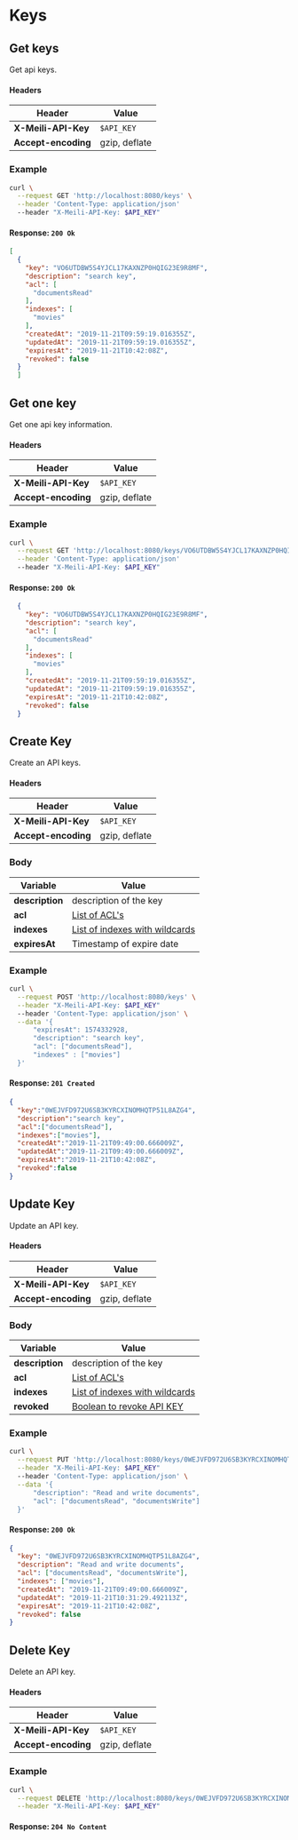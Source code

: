 # Keys

## Get keys

<RouteHighlighter method="GET" route="/keys"/>

Get api keys.

#### Headers

| Header              | Value         |
|---------------------|---------------|
| **X-Meili-API-Key** | `$API_KEY`    |
| **Accept-encoding** | gzip, deflate |


### Example

```bash
curl \
  --request GET 'http://localhost:8080/keys' \
  --header 'Content-Type: application/json'
  --header "X-Meili-API-Key: $API_KEY"
```

#### Response: `200 Ok`

```json
[
  {
    "key": "VO6UTDBW5S4YJCL17KAXNZP0HQIG23E9R8MF",
    "description": "search key",
    "acl": [
      "documentsRead"
    ],
    "indexes": [
      "movies"
    ],
    "createdAt": "2019-11-21T09:59:19.016355Z",
    "updatedAt": "2019-11-21T09:59:19.016355Z",
    "expiresAt": "2019-11-21T10:42:08Z",
    "revoked": false
  }
  ]
```

## Get one key

<RouteHighlighter method="GET" route="/keys/:key"/>

Get one api key information.

#### Headers

| Header              | Value         |
|---------------------|---------------|
| **X-Meili-API-Key** | `$API_KEY`    |
| **Accept-encoding** | gzip, deflate |


### Example

```bash
curl \
  --request GET 'http://localhost:8080/keys/VO6UTDBW5S4YJCL17KAXNZP0HQIG23E9R8MF' \
  --header 'Content-Type: application/json'
  --header "X-Meili-API-Key: $API_KEY"
```

#### Response: `200 Ok`

```json
  {
    "key": "VO6UTDBW5S4YJCL17KAXNZP0HQIG23E9R8MF",
    "description": "search key",
    "acl": [
      "documentsRead"
    ],
    "indexes": [
      "movies"
    ],
    "createdAt": "2019-11-21T09:59:19.016355Z",
    "updatedAt": "2019-11-21T09:59:19.016355Z",
    "expiresAt": "2019-11-21T10:42:08Z",
    "revoked": false
  }
```

## Create Key

<RouteHighlighter method="POST" route="/keys"/>

Create an API keys.

#### Headers

| Header              | Value         |
|---------------------|---------------|
| **X-Meili-API-Key** | `$API_KEY`    |
| **Accept-encoding** | gzip, deflate |

### Body

| Variable              | Value         |
|---------------------|---------------|
| **description** | description of the key    |
| **acl** | [List of ACL's](/advanced_guides/keys.md#acl) |
| **indexes** | [List of indexes with wildcards](/advanced_guides/keys.md#indexes) |
| **expiresAt** | Timestamp of expire date |


### Example

```bash
curl \
  --request POST 'http://localhost:8080/keys' \
  --header "X-Meili-API-Key: $API_KEY"
  --header 'Content-Type: application/json' \
  --data '{
      "expiresAt": 1574332928,
      "description": "search key",
      "acl": ["documentsRead"],
      "indexes" : ["movies"]
  }'
```

#### Response: `201 Created`

```json
{
  "key":"0WEJVFD972U6SB3KYRCXINOMHQTP51L8AZG4",
  "description":"search key",
  "acl":["documentsRead"],
  "indexes":["movies"],
  "createdAt":"2019-11-21T09:49:00.666009Z",
  "updatedAt":"2019-11-21T09:49:00.666009Z",
  "expiresAt":"2019-11-21T10:42:08Z",
  "revoked":false
}
```

## Update Key

<RouteHighlighter method="PUT" route="/keys/:key"/>

Update an API key.

#### Headers

| Header              | Value         |
|---------------------|---------------|
| **X-Meili-API-Key** | `$API_KEY`    |
| **Accept-encoding** | gzip, deflate |

### Body

| Variable              | Value         |
|---------------------|---------------|
| **description** | description of the key    |
| **acl** | [List of ACL's](/advanced_guides/keys.md#acl) |
| **indexes** | [List of indexes with wildcards](/advanced_guides/keys.md#indexes) |
| **revoked** | [Boolean to revoke API KEY](/advanced_guides/keys.md#revoke) |

### Example

```bash
curl \
  --request PUT 'http://localhost:8080/keys/0WEJVFD972U6SB3KYRCXINOMHQTP51L8AZG4' \
  --header "X-Meili-API-Key: $API_KEY"
  --header 'Content-Type: application/json' \
  --data '{
      "description": "Read and write documents",
      "acl": ["documentsRead", "documentsWrite"]
  }'
```

#### Response: `200 Ok`

```json
{
  "key": "0WEJVFD972U6SB3KYRCXINOMHQTP51L8AZG4",
  "description": "Read and write documents",
  "acl": ["documentsRead", "documentsWrite"],
  "indexes": ["movies"],
  "createdAt": "2019-11-21T09:49:00.666009Z",
  "updatedAt": "2019-11-21T10:31:29.492113Z",
  "expiresAt": "2019-11-21T10:42:08Z",
  "revoked": false
}
```

## Delete Key

<RouteHighlighter method="DELETE" route="/keys/:key"/>

Delete an API key.

#### Headers

| Header              | Value         |
|---------------------|---------------|
| **X-Meili-API-Key** | `$API_KEY`    |
| **Accept-encoding** | gzip, deflate |

### Example

```bash
curl \
  --request DELETE 'http://localhost:8080/keys/0WEJVFD972U6SB3KYRCXINOMHQTP51L8AZG4' \
  --header "X-Meili-API-Key: $API_KEY"
```

#### Response: `204 No Content`
